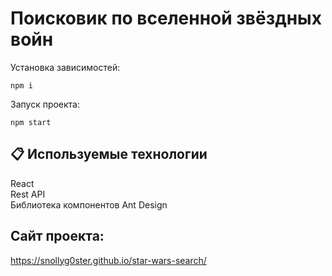 # Поисковик по вселенной звёздных войн

Установка зависимостей:

`npm i`

Запуск проекта:

`npm start`

## 📋 Используемые технологии

React<br />
Rest API<br />
Библиотека компонентов Ant Design<br />

## Cайт проекта:
https://snollyg0ster.github.io/star-wars-search/
